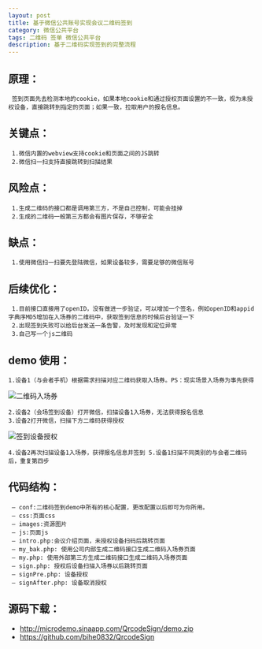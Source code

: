 ```yaml
---
layout: post
title: 基于微信公共账号实现会议二维码签到
category: 微信公共平台
tags: 二维码 签单 微信公共平台
description: 基于二维码实现签到的完整流程
---
```

## 原理：

     签到页面先去检测本地的cookie，如果本地cookie和通过授权页面设置的不一致，视为未授权设备，直接跳转到指定的页面；如果一致，拉取用户的报名信息。
    

## 关键点：

     1.微信内置的webview支持cookie和页面之间的JS跳转
     2.微信扫一扫支持直接跳转到扫描结果
    

## 风险点：

     1.生成二维码的接口都是调用第三方，不是自己控制，可能会挂掉
     2.生成的二维码一般第三方都会有图片保存，不够安全
    

## 缺点：

     1.使用微信扫一扫要先登陆微信，如果设备较多，需要足够的微信账号
    

## 后续优化：

     1.目前接口直接用了openID，没有做进一步验证，可以增加一个签名，例如openID和appid字典序MD5增加在入场券的二维码中，获取签到信息的时候后台验证一下
     2.出现签到失败可以给后台发送一条告警，及时发现和定位异常
     3.自己写一个js二维码
    

## demo 使用：

    1.设备1（与会者手机）根据需求扫描对应二维码获取入场券。PS：现实场景入场券为事先获得
    

![二维码入场券](http://blog.bihe0832.com/public/images/qrsign1.png "二维码入场券")

    2.设备2（会场签到设备）打开微信，扫描设备1入场券，无法获得报名信息 
    3.设备2打开微信，扫描下方二维码获得授权 
    

![签到设备授权](http://blog.bihe0832.com/public/images/qrsign2.png "签到设备授权")

    4.设备2再次扫描设备1入场券，获得报名信息并签到 5.设备1扫描不同类别的与会者二维码后，重复第四步
    

## 代码结构：

     — conf:二维码签到demo中所有的核心配置，更改配置以后即可为你所用。
     — css:页面css
     — images:资源图片
     — js:页面js
     — intro.php:会议介绍页面，未授权设备扫码后跳转页面
     — my_bak.php: 使用公司内部生成二维码接口生成二维码入场券页面
     — my.php: 使用外部第三方生成二维码接口生成二维码入场券页面
     — sign.php: 授权后设备扫描入场券以后跳转页面
     — signPre.php: 设备授权
     — signAfter.php: 设备取消授权
    

## 源码下载：

*   <http://microdemo.sinaapp.com/QrcodeSign/demo.zip>
*   <https://github.com/bihe0832/QrcodeSign>